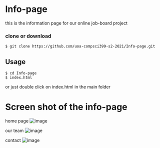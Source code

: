 # Info-page
this is the information page for our online job-board project

### clone or download
```terminal
$ git clone https://github.com/uoa-compsci399-s2-2021/Info-page.git
```

## Usage
```terminal
$ cd Info-page
$ index.html
```
or just double click on index.html in the main folder

# Screen shot of the info-page
home page
![image](https://user-images.githubusercontent.com/69747513/135247918-af10cc53-01ed-4750-8fd7-4869c24d17f6.png)

our team
![image](https://user-images.githubusercontent.com/69747513/135248604-3d5d9fa5-af7e-4415-8160-5712167702b3.png)

contact
![image](https://user-images.githubusercontent.com/69747513/135248708-9061e85f-5246-4b81-8775-cded466e66ff.png)
